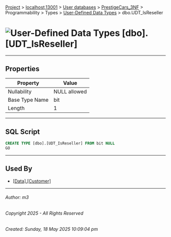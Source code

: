 #### 

[Project](../../../../../../index.md) > [localhost,13001](../../../../../index.md) > [User databases](../../../../index.md) > [PrestigeCars_3NF](../../../index.md) > Programmability > Types > [User-Defined Data Types](User-Defined_Data_Types.md) > dbo.UDT_IsReseller

# ![User-Defined Data Types](../../../../../../Images/UserDefinedDataType32.png) [dbo].[UDT_IsReseller]

---

## <a name="#properties"></a>Properties

| Property | Value |
|---|---|
| Nullability | NULL allowed |
| Base Type Name | bit |
| Length | 1 |


---

## <a name="#sqlscript"></a>SQL Script

```sql
CREATE TYPE [dbo].[UDT_IsReseller] FROM bit NULL
GO

```


---

## <a name="#usedby"></a>Used By

* [[Data].[Customer]](../../../Tables/Data_Customer.md)


---

###### Author:  m3

###### Copyright 2025 - All Rights Reserved

###### Created: Sunday, 18 May 2025 10:09:04 pm

